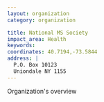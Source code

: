 ```yaml
---
layout: organization
category: organization

title: National MS Society
impact_area: Health
keywords: 
coordinates: 40.7194,-73.5844
address: |
  P.O. Box 10123
  Uniondale NY 1155
---
```

Organization's overview
